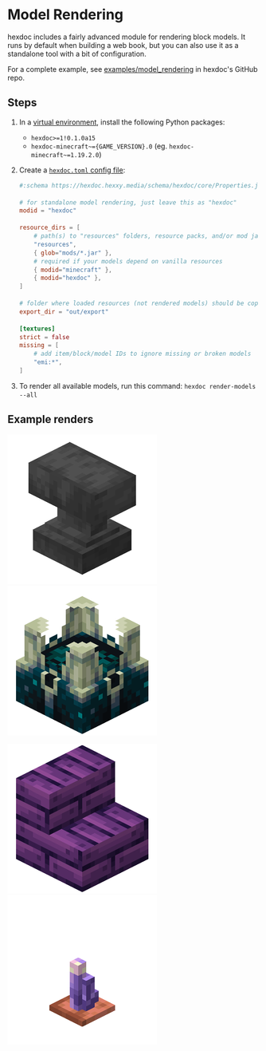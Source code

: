 # Model Rendering

hexdoc includes a fairly advanced module for rendering block models. It runs by default when building a web book, but you can also use it as a standalone tool with a bit of configuration.

For a complete example, see [examples/model_rendering](https://github.com/hexdoc-dev/hexdoc/tree/main/examples/model_rendering) in hexdoc's GitHub repo.

## Steps

1. In a [virtual environment](https://packaging.python.org/en/latest/guides/installing-using-pip-and-virtual-environments/#create-and-use-virtual-environments), install the following Python packages:
   * `hexdoc>=1!0.1.0a15`
   * `hexdoc-minecraft~={GAME_VERSION}.0` (eg. `hexdoc-minecraft~=1.19.2.0`)
2. Create a [`hexdoc.toml` config file](../configuration):

    ```toml title="hexdoc.toml"
    #:schema https://hexdoc.hexxy.media/schema/hexdoc/core/Properties.json

    # for standalone model rendering, just leave this as "hexdoc"
    modid = "hexdoc"

    resource_dirs = [
        # path(s) to "resources" folders, resource packs, and/or mod jars where your models and textures are located
        "resources",
        { glob="mods/*.jar" },
        # required if your models depend on vanilla resources
        { modid="minecraft" },
        { modid="hexdoc" },
    ]

    # folder where loaded resources (not rendered models) should be copied to
    export_dir = "out/export"

    [textures]
    strict = false
    missing = [
        # add item/block/model IDs to ignore missing or broken models
        "emi:*",
    ]
    ```

3. To render all available models, run this command: `hexdoc render-models --all`

## Example renders

![Minecraft anvil](anvil.png)
![Minecraft sculk shrieker](sculk_shrieker.png)

![Hex Casting edified stairs](edified_stairs.png)
![Hex Casting amethyst sconce](amethyst_sconce.png)
